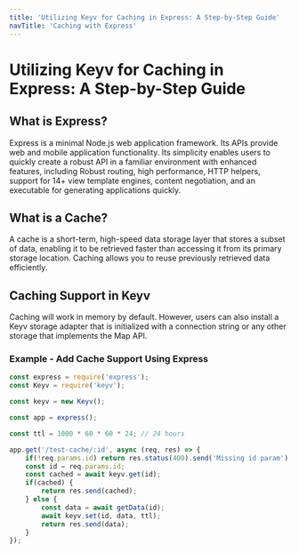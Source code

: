 ```yaml
---
title: 'Utilizing Keyv for Caching in Express: A Step-by-Step Guide'
navTitle: 'Caching with Express'
---
```


# Utilizing Keyv for Caching in Express: A Step-by-Step Guide

## What is Express?
Express is a minimal Node.js web application framework. Its APIs provide web and mobile application functionality. Its simplicity enables users to quickly create a robust API in a familiar environment with enhanced features, including Robust routing, high performance, HTTP helpers, support for 14+ view template engines, content negotiation, and an executable for generating applications quickly.

## What is a Cache?
A cache is a short-term, high-speed data storage layer that stores a subset of data, enabling it to be retrieved faster than accessing it from its primary storage location. Caching allows you to reuse previously retrieved data efficiently.

## Caching Support in Keyv
Caching will work in memory by default. However, users can also install a Keyv storage adapter that is initialized with a connection string or any other storage that implements the Map API.

### Example - Add Cache Support Using Express

```js
const express = require('express');
const Keyv = require('keyv');

const keyv = new Keyv();

const app = express();

const ttl = 1000 * 60 * 60 * 24; // 24 hours

app.get('/test-cache/:id', async (req, res) => {
    if(!req.params.id) return res.status(400).send('Missing id param');
    const id = req.params.id;
    const cached = await keyv.get(id);
    if(cached) {
        return res.send(cached);
    } else {
        const data = await getData(id);
        await keyv.set(id, data, ttl);
        return res.send(data);
    }
});

```
